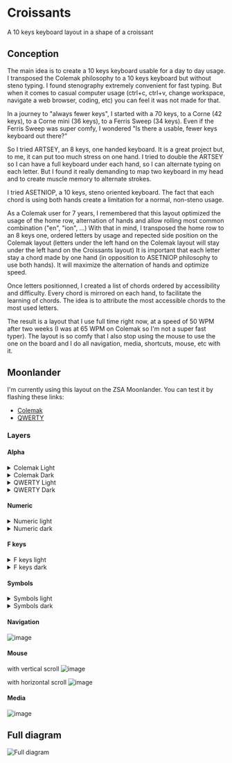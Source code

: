 # Croissants
A 10 keys keyboard layout in a shape of a croissant

## Conception
The main idea is to create a 10 keys keyboard usable for a day to day usage.
I transposed the Colemak philosophy to a 10 keys keyboard but without steno typing.
I found stenography extremely convenient for fast typing.
But when it comes to casual computer usage (ctrl+c, ctrl+v, change workspace, navigate a web browser, coding, etc) you can feel it was not made for that.

In a journey to "always fewer keys", I started with a 70 keys, to a Corne (42 keys), to a Corne mini (36 keys), to a Ferris Sweep (34 keys).
Even if the Ferris Sweep was super comfy, I wondered "Is there a usable, fewer keys keyboard out there?"

So I tried ARTSEY, an 8 keys, one handed keyboard.
It is a great project but, to me, it can put too much stress on one hand.
I tried to double the ARTSEY so I can have a full keyboard under each hand, so I can alternate typing on each letter.
But I found it really demanding to map two keyboard in my head and to create muscle memory to alternate strokes.

I tried ASETNIOP, a 10 keys, steno oriented keyboard.
The fact that each chord is using both hands create a limitation for a normal, non-steno usage.

As a Colemak user for 7 years, I remembered that this layout optimized the usage of the home row, alternation of hands and allow rolling most common combination ("en", "ion", ...)
With that in mind, I transposed the home row to an 8 keys one, ordered letters by usage and repected side position on the Colemak layout (letters under the left hand on the Colemak layout will stay under the left hand on the Croissants layout)
It is important that each letter stay a chord made by one hand (in opposition to ASETNIOP philosophy to use both hands). It will maximize the alternation of hands and optimize speed.

Once letters positionned, I created a list of chords ordered by accessibility and difficulty.
Every chord is mirrored on each hand, to facilitate the learning of chords.
The idea is to attribute the most accessible chords to the most used letters.

The result is a layout that I use full time right now, at a speed of 50 WPM after two weeks (I was at 65 WPM on Colemak so I'm not a super fast typer).
The layout is so comfy that I also stop using the mouse to use the one on the board and I do all navigation, media, shortcuts, mouse, etc with it.

## Moonlander
I'm currently using this layout on the ZSA Moonlander.
You can test it by flashing these links: 
- [Colemak](https://configure.zsa.io/moonlander/layouts/JzzyW/latest/0)
- [QWERTY](https://configure.zsa.io/moonlander/layouts/jvDM7/latest/0)

### Layers
#### Alpha
<details>
  <summary>Colemak Light</summary>
![Colemak](https://github.com/edjubert/croissants/assets/16240724/3628ac7a-907f-4b69-ab73-bb632b42b700)
</details>


<details>
  <summary>Colemak Dark</summary>
  ![Colemak dark](https://github.com/edjubert/croissants/assets/16240724/1b098ea1-589d-49c0-aef4-66ab52f01c73)
</details>


<details>
  <summary>QWERTY Light</summary>
  ![Qwerty](https://github.com/edjubert/croissants/assets/16240724/fabbc73d-3640-41bc-9b3d-863c63aee5a5)
</details>


<details>
  <summary>QWERTY Dark</summary>
  ![Qwerty dark](https://github.com/edjubert/croissants/assets/16240724/4f9fcfc5-5d6b-43f5-970c-f9c7c67c077a)
</details>

#### Numeric
<details>
  <summary>Numeric light</summary>
  ![numeric drawio](https://github.com/edjubert/croissants/assets/16240724/01031c4e-b205-4080-8957-69754e8dee38)
</details>

<details>
  <summary>Numeric dark</summary>
  ![numeric dark drawio](https://github.com/edjubert/croissants/assets/16240724/581d2575-7f4a-428c-83dd-c944cda9c5d4)
</details>

#### F keys
<details>
  <summary>F keys light</summary>
  ![f keys drawio](https://github.com/edjubert/croissants/assets/16240724/5a1f8708-7bdd-4d14-8543-6e6434a2a046)
</details>

<details>
  <summary>F keys dark</summary>
  ![f keys dark drawio](https://github.com/edjubert/croissants/assets/16240724/8de9cb66-b789-4642-a851-a3bb35ef9e52)
</details>


#### Symbols
<details>
  <summary>Symbols light</summary>
  ![symbols drawio](https://github.com/edjubert/croissants/assets/16240724/20ccf5be-e712-4f5e-8f20-90f3d17e6a9c)
</details>

<details>
  <summary>Symbols dark</summary>
  ![symbols dark drawio](https://github.com/edjubert/croissants/assets/16240724/076087b0-2149-48e5-b792-22ee569498cb)
</details>

#### Navigation
![image](https://github.com/edjubert/croissants/assets/16240724/c7910360-cb6d-4e05-8bb5-03a5629e60d0)

#### Mouse
with vertical scroll
![image](https://github.com/edjubert/croissants/assets/16240724/2a97ba84-24c1-4f9c-adb0-93b1ffca856e)

with horizontal scroll
![image](https://github.com/edjubert/croissants/assets/16240724/0e808fb2-8ef2-44fd-94ce-f4cc9ce2153a)

#### Media
![image](https://github.com/edjubert/croissants/assets/16240724/73c462bf-10f7-41ea-8faf-5bdeab569847)

## Full diagram
![Full diagram](https://github.com/edjubert/croissants/assets/16240724/cfdc220f-fdaf-4a20-bf60-1ee248e95208)
